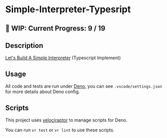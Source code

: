# Simple-Interpreter-Typesript
## 🚧 WIP: Current Progress: 9 / 19
## Description

[Let's Build A Simple Interpreter](https://github.com/rspivak/lsbasi) (Typescript Implement)

## Usage

All code and tests are run under [Deno](https://deno.land/), you can see `.vscode/settings.json` for more details about Deno config.

## Scripts

This project uses [velociraptor](https://github.com/jurassiscripts/velociraptor) to manage scripts for Deno.

You can run `vr test` or `vr lint` to use these scripts.
